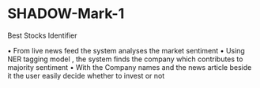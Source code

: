 # SHADOW-Mark-1
Best Stocks Identifier

•	From live news feed the system analyses the market sentiment
•	Using NER tagging model , the system finds the company which contributes to majority sentiment
•	With the Company names and the news article beside it the user easily decide whether to invest or not
